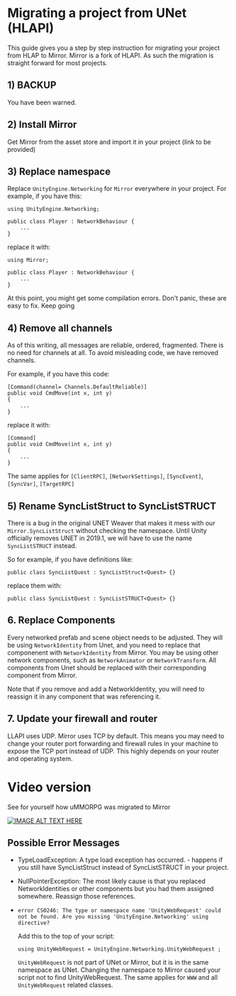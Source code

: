 # Migrating a project from UNet  (HLAPI) #

This guide gives you a step by step instruction for migrating your project from HLAP to Mirror.
Mirror is a fork of HLAPI.  As such the migration is straight forward for most projects.

## 1) BACKUP ##
You have been warned.

## 2) Install Mirror ##
Get Mirror from the asset store and import it in your project (link to be provided)

## 3) Replace namespace ##

Replace `UnityEngine.Networking` for `Mirror`  everywhere in your project. For example, if you have this:
```
using UnityEngine.Networking;

public class Player : NetworkBehaviour {
    ...
}
```

replace it with:
```
using Mirror;

public class Player : NetworkBehaviour {
    ...
}
```
At this point,  you might get some compilation errors.  Don't panic,  these are easy to fix. Keep going

## 4) Remove all channels ##
As of this writing,  all messages are reliable, ordered, fragmented.  There is no need for channels at all.
To avoid misleading code, we have removed channels.

For example, if you have this code:

```
[Command(channel= Channels.DefaultReliable)]
public void CmdMove(int x, int y)
{
    ...
}
```

replace it with:
```
[Command]
public void CmdMove(int x, int y)
{
    ...
}
```
The same applies for `[ClientRPC]`, `[NetworkSettings]`, `[SyncEvent]`, `[SyncVar]`, `[TargetRPC]`

## 5) Rename SyncListStruct to SyncListSTRUCT ##
There is a bug in the original UNET Weaver that makes it mess with our `Mirror.SyncListStruct` without checking the namespace.
Until Unity officially removes UNET in 2019.1, we will have to use the name `SyncListSTRUCT` instead.

So for example, if you have definitions like:

```
public class SyncListQuest : SyncListStruct<Quest> {}
```

replace them with:
```
public class SyncListQuest : SyncListSTRUCT<Quest> {}
```

## 6. Replace Components ##
Every networked prefab and scene object needs to be adjusted.  They will be using `NetworkIdentity` from Unet,  and you need to replace that componenent with `NetworkIdentity` from Mirror.  You may be using other network components,  such as `NetworkAnimator` or `NetworkTransform`.   All components from Unet should be replaced with their corresponding component from Mirror.

Note that if you remove and add a NetworkIdentity,  you will need to reassign it in any component that was referencing it.

## 7. Update your firewall and router ##
LLAPI uses UDP.   Mirror uses TCP by default.  This means you may need to change your router
port forwarding and firewall rules in your machine to expose the TCP port instead of UDP.
This highly depends on your router and operating system.

# Video version #

See for yourself how uMMORPG was migrated to Mirror

[![IMAGE ALT TEXT HERE](http://img.youtube.com/vi/LF9rTSS3rlI/0.jpg)](http://www.youtube.com/watch?v=LF9rTSS3rlI)

## Possible Error Messages
  * TypeLoadException: A type load exception has occurred. - happens if you still have SyncListStruct instead of SyncListSTRUCT in your project.

  * NullPointerException: The most likely cause is that you replaced NetworkIdentities or other components but you had them assigned somewhere. Reassign those references.

  * `error CS0246: The type or namespace name 'UnityWebRequest' could not be found. Are you missing 'UnityEngine.Networking' using directive?`

    Add this to the top of your script:
    ```
    using UnityWebRequest = UnityEngine.Networking.UnityWebRequest ;
    ```
    `UnityWebRequest` is not part of UNet or Mirror,  but it is in the same namespace as UNet. Changing the namespace to Mirror caused your script not to find UnityWebRequest.  The same applies for `WWW` and all `UnityWebRequest` related classes.
